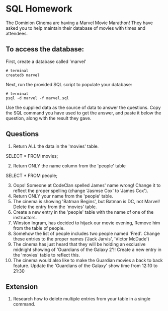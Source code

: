 # SQL Homework

The Dominion Cinema are having a Marvel Movie Marathon! They have asked you to help maintain their database of movies with times and attendees.

## To access the database:

First, create a database called 'marvel'
```
# terminal
createdb marvel
```

Next, run the provided SQL script to populate your database:
```
# terminal
psql -d marvel -f marvel.sql
```

Use the supplied data as the source of data to answer the questions.  Copy the SQL command you have used to get the answer, and paste it below the question, along with the result they gave.

## Questions

1. Return ALL the data in the 'movies' table.
  
  SELECT * FROM movies; 
  
2. Return ONLY the name column from the 'people' table

  SELECT * FROM people;


3. Oops! Someone at CodeClan spelled James' name wrong! Change it to reflect the proper spelling (change 'Jasmse Cox' to 'James Cox').
4. Return ONLY your name from the 'people' table.
5. The cinema is showing 'Batman Begins', but Batman is DC, not Marvel! Delete the entry from the 'movies' table.
6. Create a new entry in the 'people' table with the name of one of the instructors.
7. Winston Ingram, has decided to hijack our movie evening, Remove him from the table of people.
8. Somehow the list of people includes two people named 'Fred'. Change these entries to the proper names ('Jack Jarvis', 'Victor McDade')
9. The cinema has just heard that they will be holding an exclusive midnight showing of 'Guardians of the Galaxy 2'!! Create a new entry in the 'movies' table to reflect this.
10. The cinema would also like to make the Guardian movies a back to back feature. Update the 'Guardians of the Galaxy' show time from 12:10 to 21:30

## Extension

1. Research how to delete multiple entries from your table in a single command.
